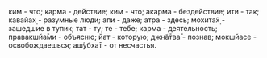 ким - что; карма - действие; ким - что; акарма - бездействие; ити - так; кавайах̣ - разумные люди; апи - даже; атра - здесь; мохита̄х̣ - зашедшие в тупик; тат - ту; те - тебе; карма - деятельность; правакшйа̄ми - объясню; йат - которую; джн̃а̄тва̄ - познав; мокшйасе - освобождаешься; аш́убха̄т - от несчастья.